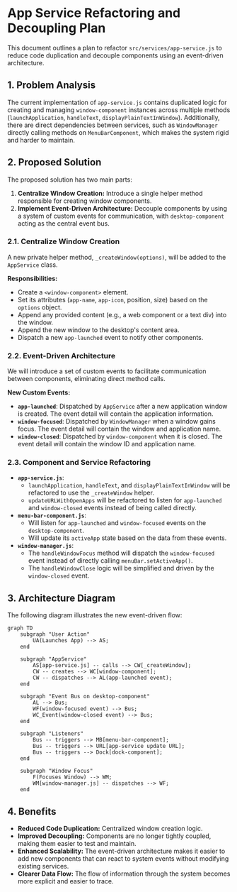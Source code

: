 # App Service Refactoring and Decoupling Plan

This document outlines a plan to refactor `src/services/app-service.js` to reduce code duplication and decouple components using an event-driven architecture.

## 1. Problem Analysis

The current implementation of `app-service.js` contains duplicated logic for creating and managing `window-component` instances across multiple methods (`launchApplication`, `handleText`, `displayPlainTextInWindow`). Additionally, there are direct dependencies between services, such as `WindowManager` directly calling methods on `MenuBarComponent`, which makes the system rigid and harder to maintain.

## 2. Proposed Solution

The proposed solution has two main parts:
1.  **Centralize Window Creation:** Introduce a single helper method responsible for creating window components.
2.  **Implement Event-Driven Architecture:** Decouple components by using a system of custom events for communication, with `desktop-component` acting as the central event bus.

### 2.1. Centralize Window Creation

A new private helper method, `_createWindow(options)`, will be added to the `AppService` class.

**Responsibilities:**
- Create a `<window-component>` element.
- Set its attributes (`app-name`, `app-icon`, position, size) based on the `options` object.
- Append any provided content (e.g., a web component or a text div) into the window.
- Append the new window to the desktop's content area.
- Dispatch a new `app-launched` event to notify other components.

### 2.2. Event-Driven Architecture

We will introduce a set of custom events to facilitate communication between components, eliminating direct method calls.

**New Custom Events:**
-   **`app-launched`**: Dispatched by `AppService` after a new application window is created. The event detail will contain the application information.
-   **`window-focused`**: Dispatched by `WindowManager` when a window gains focus. The event detail will contain the window and application name.
-   **`window-closed`**: Dispatched by `window-component` when it is closed. The event detail will contain the window ID and application name.

### 2.3. Component and Service Refactoring

-   **`app-service.js`**:
    -   `launchApplication`, `handleText`, and `displayPlainTextInWindow` will be refactored to use the `_createWindow` helper.
    -   `updateURLWithOpenApps` will be refactored to listen for `app-launched` and `window-closed` events instead of being called directly.
-   **`menu-bar-component.js`**:
    -   Will listen for `app-launched` and `window-focused` events on the `desktop-component`.
    -   Will update its `activeApp` state based on the data from these events.
-   **`window-manager.js`**:
    -   The `handleWindowFocus` method will dispatch the `window-focused` event instead of directly calling `menuBar.setActiveApp()`.
    -   The `handleWindowClose` logic will be simplified and driven by the `window-closed` event.

## 3. Architecture Diagram

The following diagram illustrates the new event-driven flow:

```mermaid
graph TD
    subgraph "User Action"
        UA(Launches App) --> AS;
    end

    subgraph "AppService"
        AS[app-service.js] -- calls --> CW[_createWindow];
        CW -- creates --> WC[window-component];
        CW -- dispatches --> AL(app-launched event);
    end

    subgraph "Event Bus on desktop-component"
        AL --> Bus;
        WF(window-focused event) --> Bus;
        WC_Event(window-closed event) --> Bus;
    end

    subgraph "Listeners"
        Bus -- triggers --> MB[menu-bar-component];
        Bus -- triggers --> URL[app-service update URL];
        Bus -- triggers --> Dock[dock-component];
    end

    subgraph "Window Focus"
        F(Focuses Window) --> WM;
        WM[window-manager.js] -- dispatches --> WF;
    end
```

## 4. Benefits

-   **Reduced Code Duplication:** Centralized window creation logic.
-   **Improved Decoupling:** Components are no longer tightly coupled, making them easier to test and maintain.
-   **Enhanced Scalability:** The event-driven architecture makes it easier to add new components that can react to system events without modifying existing services.
-   **Clearer Data Flow:** The flow of information through the system becomes more explicit and easier to trace.
